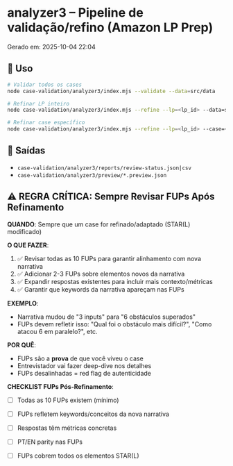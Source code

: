 # analyzer3 – Pipeline de validação/refino (Amazon LP Prep)
Gerado em: 2025-10-04 22:04

## 🎯 Uso

```bash
# Validar todos os cases
node case-validation/analyzer3/index.mjs --validate --data=src/data

# Refinar LP inteiro
node case-validation/analyzer3/index.mjs --refine --lp=<lp_id> --data=src/data

# Refinar case específico
node case-validation/analyzer3/index.mjs --refine --lp=<lp_id> --case=<case_id> --data=src/data
```

## 📂 Saídas

- `case-validation/analyzer3/reports/review-status.json|csv`
- `case-validation/analyzer3/preview/*.preview.json`

## ⚠️ REGRA CRÍTICA: Sempre Revisar FUPs Após Refinamento

**QUANDO**: Sempre que um case for refinado/adaptado (STAR(L) modificado)

**O QUE FAZER**:
1. ✅ Revisar todas as 10 FUPs para garantir alinhamento com nova narrativa
2. ✅ Adicionar 2-3 FUPs sobre elementos novos da narrativa
3. ✅ Expandir respostas existentes para incluir mais contexto/métricas
4. ✅ Garantir que keywords da narrativa apareçam nas FUPs

**EXEMPLO**: 
- Narrativa mudou de "3 inputs" para "6 obstáculos superados"
- FUPs devem refletir isso: "Qual foi o obstáculo mais difícil?", "Como atacou 6 em paralelo?", etc.

**POR QUÊ**: 
- FUPs são a **prova** de que você viveu o case
- Entrevistador vai fazer deep-dive nos detalhes
- FUPs desalinhadas = red flag de autenticidade

**CHECKLIST FUPs Pós-Refinamento**:
- [ ] Todas as 10 FUPs existem (mínimo)
- [ ] FUPs refletem keywords/conceitos da nova narrativa
- [ ] Respostas têm métricas concretas
- [ ] PT/EN parity nas FUPs
- [ ] FUPs cobrem todos os elementos STAR(L)


